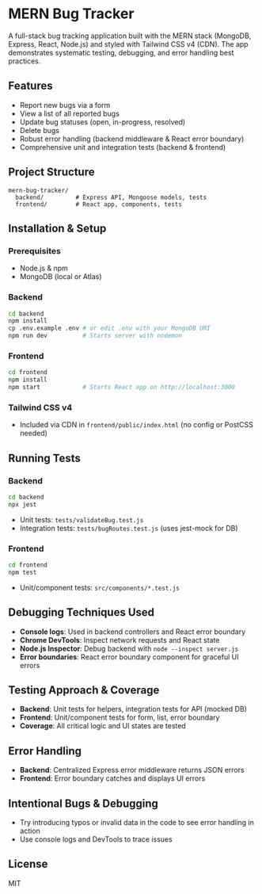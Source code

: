 # MERN Bug Tracker

A full-stack bug tracking application built with the MERN stack (MongoDB, Express, React, Node.js) and styled with Tailwind CSS v4 (CDN). The app demonstrates systematic testing, debugging, and error handling best practices.

## Features
- Report new bugs via a form
- View a list of all reported bugs
- Update bug statuses (open, in-progress, resolved)
- Delete bugs
- Robust error handling (backend middleware & React error boundary)
- Comprehensive unit and integration tests (backend & frontend)

## Project Structure
```
mern-bug-tracker/
  backend/         # Express API, Mongoose models, tests
  frontend/        # React app, components, tests
```

## Installation & Setup

### Prerequisites
- Node.js & npm
- MongoDB (local or Atlas)

### Backend
```bash
cd backend
npm install
cp .env.example .env # or edit .env with your MongoDB URI
npm run dev          # Starts server with nodemon
```

### Frontend
```bash
cd frontend
npm install
npm start            # Starts React app on http://localhost:3000
```

### Tailwind CSS v4
- Included via CDN in `frontend/public/index.html` (no config or PostCSS needed)

## Running Tests

### Backend
```bash
cd backend
npx jest
```
- Unit tests: `tests/validateBug.test.js`
- Integration tests: `tests/bugRoutes.test.js` (uses jest-mock for DB)

### Frontend
```bash
cd frontend
npm test
```
- Unit/component tests: `src/components/*.test.js`

## Debugging Techniques Used
- **Console logs**: Used in backend controllers and React error boundary
- **Chrome DevTools**: Inspect network requests and React state
- **Node.js Inspector**: Debug backend with `node --inspect server.js`
- **Error boundaries**: React error boundary component for graceful UI errors

## Testing Approach & Coverage
- **Backend**: Unit tests for helpers, integration tests for API (mocked DB)
- **Frontend**: Unit/component tests for form, list, error boundary
- **Coverage**: All critical logic and UI states are tested

## Error Handling
- **Backend**: Centralized Express error middleware returns JSON errors
- **Frontend**: Error boundary catches and displays UI errors

## Intentional Bugs & Debugging
- Try introducing typos or invalid data in the code to see error handling in action
- Use console logs and DevTools to trace issues

## License
MIT

